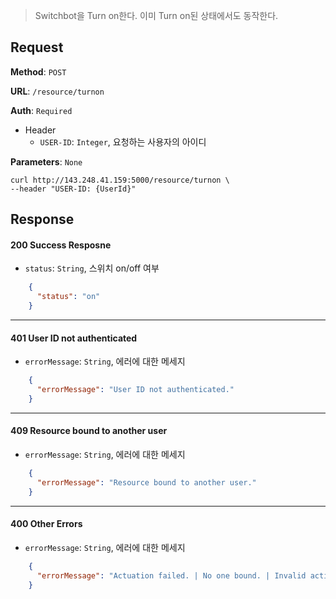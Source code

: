 > Switchbot을 Turn on한다. 이미 Turn on된 상태에서도 동작한다.

## Request

**Method**: `POST`

**URL**: `/resource/turnon`

**Auth**: `Required`

* Header
  * `USER-ID`: `Integer`, 요청하는 사용자의 아이디

**Parameters**: `None`

```
curl http://143.248.41.159:5000/resource/turnon \
--header "USER-ID: {UserId}"
```

## Response

#### 200 Success Resposne
* `status`: `String`, 스위치 on/off 여부
```json
    {
      "status": "on"
    }
```
***
#### 401 User ID not authenticated
* `errorMessage`: `String`, 에러에 대한 메세지
```json
    {
      "errorMessage": "User ID not authenticated."
    }
```
***
#### 409 Resource bound to another user
* `errorMessage`: `String`, 에러에 대한 메세지
```json
    {
      "errorMessage": "Resource bound to another user."
    }
```
***
#### 400 Other Errors
* `errorMessage`: `String`, 에러에 대한 메세지
```json
    {
      "errorMessage": "Actuation failed. | No one bound. | Invalid action."
    }
```